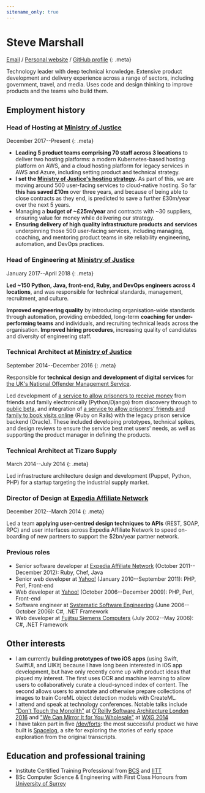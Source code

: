 ```yaml
---
sitename_only: true
---
```

# Steve Marshall

[Email](mailto:cv@nascentguruism.com)<span> / </span>
[Personal website](http://stevemarshall.com/)<span> / </span>
[GitHub profile](http://github.com/SteveMarshall)
{: .meta}

Technology leader with deep technical knowledge. Extensive product
development and delivery experience across a range of
sectors, including government, travel, and media. Uses code and design
thinking to improve products and the teams who build them.

## Employment history

### Head of Hosting at [Ministry of Justice](https://www.gov.uk/government/organisations/ministry-of-justice)

<span><time datetime="2017-12-01">December 2017</time>--Present</span>
{: .meta}

- **Leading 5 product teams comprising 70 staff across 3 locations** to
  deliver two hosting platforms: a modern Kubernetes-based hosting
  platform on AWS, and a cloud hosting platform for legacy services in
  AWS and Azure, including setting product and technical strategy.
- **I set the [Ministry of Justice's hosting
  strategy](https://mojdigital.blog.gov.uk/2018/10/15/how-were-making-our-hosting-simpler-more-cost-effective-and-more-modern/).**
  As part of this, we are moving around 500 user-facing services to
  cloud-native hosting. So far **this has saved £10m** over three years,
  and because of being able to close contracts as they end, is predicted to
  save a further £30m/year over the next 5 years.
- Managing a **budget of ~£25m/year** and contracts with ~30 suppliers,
  ensuring value for money while delivering our strategy.
- **Ensuring delivery of high quality infrastructure products and services**
  underpinning those 500 user-facing services, including managing,
  coaching, and mentoring product teams in site reliability engineering,
  automation, and DevOps practices.

### Head of Engineering at [Ministry of Justice](https://www.gov.uk/government/organisations/ministry-of-justice)

<span><time datetime="2017-01-01">January
2017</time>--<time datetime="2018-04-25">April 2018</time></span>
{: .meta}

**Led ~150 Python, Java, front-end, Ruby, and DevOps engineers
across 4 locations**, and was responsible for technical standards,
management, recruitment, and culture.

**Improved engineering quality** by introducing organisation-wide
standards through automation, providing embedded, long-term **coaching
for under-performing teams** and individuals, and recruiting technical
leads across the organisation. **Improved hiring procedures**,
increasing quality of candidates and diversity of engineering staff.

### Technical Architect at [Ministry of Justice](https://www.gov.uk/government/organisations/ministry-of-justice)

<span><time datetime="2014-09-29">September
2014</time>--<time datetime="2016-12-31">December 2016</time></span>
{: .meta}

Responsible for **technical design and development of digital
services** for [the UK's National Offender Management
Service](https://www.gov.uk/government/organisations/national-offender-management-service).

Led development of [a service to allow prisoners to receive
money](https://www.gov.uk/send-prisoner-money) from friends and family
electronically (Python/Django) from discovery through to [public
beta](https://www.gov.uk/service-manual/agile-delivery/how-the-beta-phase-works),
and integration of [a service to allow prisoners' friends and family to
book visits online](https://www.gov.uk/prison-visits) (Ruby on Rails)
with the legacy prison service backend (Oracle). These included
developing prototypes, technical spikes, and design reviews to ensure
the service best met users' needs, as well as supporting the product
manager in defining the products.

### Technical Architect at Tizaro Supply

<span><time datetime="2014-03-31">March
2014</time>--<time datetime="2014-06-30">July 2014</time></span>
{: .meta}

Led infrastructure architecture design and development (Puppet, Python,
PHP) for a startup targeting the industrial supply market.

### Director of Design at [Expedia Affiliate Network](http://expediaaffiliate.com/)

<span><time datetime="2012-12-07">December
2012</time>--<time datetime="2014-03-14">March 2014</time></span>
{: .meta}

Led a team **applying user-centred design techniques to APIs** (REST, SOAP,
RPC) and user interfaces across Expedia Affiliate Network to speed
on-boarding of new partners to support the $2bn/year partner
network.

<div markdown="1" style="page-break-inside: avoid;">

### Previous roles

- Senior software developer at [Expedia Affiliate Network](http://expediaaffiliate.com/) (<time datetime="2011-10-17">October
2011</time>--<time datetime="2012-12-07">December 2012</time>): Ruby, Chef, Java
- Senior web developer at [Yahoo!](http://yahoo.com/) (<time datetime="2010-01-01">January
2010</time>--<time datetime="2011-09-21">September 2011</time>): PHP, Perl, Front-end
- Web developer at [Yahoo!](http://yahoo.com/) (<time datetime="2006-10-30">October
2006</time>--<time datetime="2009-12-31">December 2009</time>): PHP, Perl, Front-end
- Software engineer at [Systematic Software Engineering](http://www.systematic.com/) (<time datetime="2006-06-05">June 2006</time>--<time
datetime="2006-10-23">October 2006</time>): C#, .NET Framework
- Web developer at [Fujitsu Siemens Computers](http://en.wikipedia.org/wiki/Fujitsu_Siemens_Computers) (<time datetime="2002-07-15">July 2002</time>--<time
datetime="2006-05-26">May 2006</time>): C#, .NET Framework

</div>

## Other interests

- I am currently **building prototypes of two iOS apps** (using Swift,
  SwiftUI, and UIKit) because I have long been interested in iOS app
  development, but have only recently come up with product ideas that
  piqued my interest. The first uses OCR and machine learning to allow
  users to collaboratively curate a cloud-synced index of content.
  The second allows users to annotate and otherwise prepare collections
  of images to train CoreML object detection models with CreateML.
- I attend and speak at technology conferences. Notable
  talks include ["Don't Touch the
  Monolith"](https://www.youtube.com/watch?v=47vCm9FA1Lg) at [O'Reilly
  Software Architecture London
  2016](https://conferences.oreilly.com/software-architecture) and ["We
  Can Mirror It for You Wholesale"](https://vimeo.com/108353428) at
  [WXG 2014](https://wxg.co.uk)
- I have taken part in five [/dev/forts](http://devfort.com/):
  the most successful product we have built is
  [Spacelog](http://spacelog.org/), a site for exploring the stories
  of early space exploration from the original transcripts.

## Education and professional training

- Institute Certified Training Professional from [<abbr title="British Computer Society">BCS</abbr>](http://bcs.org/) and [<abbr title="Institute for IT Trainers">IITT</abbr>](http://iitt.org.uk)
- BSc Computer Science & Engineering with First Class Honours from [University of Surrey](http://surrey.ac.uk/)
